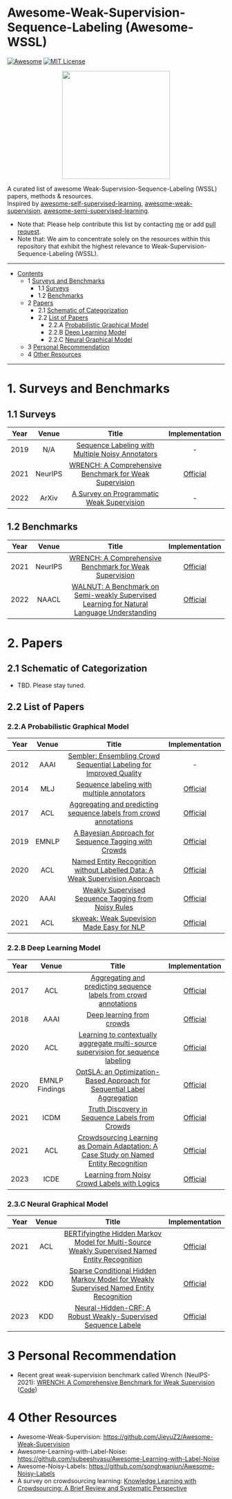 # Awesome-Weak-Supervision-Sequence-Labeling (Awesome-WSSL)


[![Awesome](https://awesome.re/badge.svg)](https://awesome.re)
[![MIT License](https://img.shields.io/badge/license-MIT-green.svg)](https://opensource.org/licenses/MIT)

<p align="center">
  <img width="250" src="https://camo.githubusercontent.com/1131548cf666e1150ebd2a52f44776d539f06324/68747470733a2f2f63646e2e7261776769742e636f6d2f73696e647265736f726875732f617765736f6d652f6d61737465722f6d656469612f6c6f676f2e737667" "Awesome!">
</p>


A curated list of awesome Weak-Supervision-Sequence-Labeling (WSSL) papers, methods & resources.  
Inspired by [awesome-self-supervised-learning](https://github.com/jason718/awesome-self-supervised-learning), [awesome-weak-supervision](https://github.com/JieyuZ2/Awesome-Weak-Supervision), 
[awesome-semi-supervised-learning](https://github.com/yassouali/awesome-semi-supervised-learning/tree/master).

- Note that: Please help contribute this list by contacting [me](zhijunchen@buaa.edu.cn) or add [pull request](https://github.com/junchenzhi/Awesome-Weak-Supervision-Sequence-Labeling/pulls).
- Note that: 
We aim to concentrate solely on the resources within this repository that exhibit the highest relevance to Weak-Supervision-Sequence-Labeling (WSSL).


---

- [Contents](#Awesome-Weak-Supervision-Sequence-Labeling)
  - 1 [Surveys and Benchmarks](#1-surveys-and-benchmarks)
    - 1.1 [Surveys](#11-surveys)
    - 1.2 [Benchmarks](#12-benchmarks)
  - 2 [Papers](#2-papers)  
    - 2.1 [Schematic of Categorization](#21-schematic-of-categorization)
    - 2.2 [List of Papers](#22-list-of-papers)
      - 2.2.A [Probabilistic Graphical Model](#22a-probabilistic-graphical-model)
      - 2.2.B [Deep Learning Model](#22b-deep-learning-model)
      - 2.2.C [Neural Graphical Model](#22c-neural-graphical-model)
  - 3 [Personal Recommendation](#3--personal-recommendation)
  - 4 [Other Resources](#4-other-resources)


---


# 1. Surveys and Benchmarks
## 1.1 Surveys
| Year |  Venue  |                                                                               Title                                                                               |                Implementation                 | 
|:----:|:-------:|:-----------------------------------------------------------------------------------------------------------------------------------------------------------------:|:---------------------------------------------:|
| 2019 |   N/A   |              [Sequence Labeling with Multiple Noisy Annotators](http://ink-ron.usc.edu/xiangren/ml4know19spring/public/surveys/Ouyu_Lan_Survey.pdf)               |                       -                       |
| 2021 | NeurIPS |                                    [WRENCH: A Comprehensive Benchmark for Weak Supervision](https://arxiv.org/abs/2109.11377)                                     | [Official](https://github.com/JieyuZ2/wrench) |
| 2022 |  ArXiv  |                                                           [A Survey on Programmatic Weak Supervision](https://arxiv.org/abs/2202.05433)                                                           |                       -                       |


## 1.2 Benchmarks
| Year |  Venue  |                                                                                                Title                                                                                                |                         Implementation                          | 
|:----:|:-------:|:---------------------------------------------------------------------------------------------------------------------------------------------------------------------------------------------------:|:---------------------------------------------------------------:|
| 2021 | NeurIPS |                                                     [WRENCH: A Comprehensive Benchmark for Weak Supervision](https://arxiv.org/abs/2109.11377)                                                      |          [Official](https://github.com/JieyuZ2/wrench)          |
| 2022 |  NAACL  |                                     [WALNUT: A Benchmark on Semi-weakly Supervised Learning for Natural Language Understanding](https://arxiv.org/abs/2108.12603)                                   |          [Official](https://github.com/microsoft/WALNUT)        |


# 2. Papers

## 2.1 Schematic of Categorization
- TBD. Please stay tuned.

## 2.2 List of Papers

### 2.2.A Probabilistic Graphical Model


| Year | Venue |                                                                                                                                                                                          Title                                                                                                                                                                                          |                                         Implementation                                         | 
|:----:|:-----:|:---------------------------------------------------------------------------------------------------------------------------------------------------------------------------------------------------------------------------------------------------------------------------------------------------------------------------------------------------------------------------------------:|:----------------------------------------------------------------------------------------------:|
| 2012 | AAAI  |                                                                                                                               [Sembler: Ensembling Crowd Sequential Labeling for Improved Quality](https://ojs.aaai.org/index.php/AAAI/article/view/8351)                                                                                                                               |                                               -                                                |
| 2014 |  MLJ  |                                                                                                                            [Sequence labeling with multiple annotators](https://fprodrigues.com/publications/sequence-labeling-with-multiple-annotators-2/)                                                                                                                             | [Official](https://fprodrigues.com/publications/sequence-labeling-with-multiple-annotators-2/) |
| 2017 |  ACL  |                                                                                                                                         [Aggregating and predicting sequence labels from crowd annotations](https://aclanthology.org/P17-1028/)                                                                                                                                         |                     [Official](https://github.com/thanhan/seqcrowd-acl17)                      |
| 2019 | EMNLP |                                                                                                                                                [A Bayesian Approach for Sequence Tagging with Crowds](https://arxiv.org/abs/1811.00780)                                                                                                                                                 |               [Official](https://github.com/UKPLab/arxiv2018-bayesian-ensembles)               |
| 2020 |  ACL  |                                                                                                                                     [Named Entity Recognition without Labelled Data: A Weak Supervision Approach](https://arxiv.org/abs/2004.14723)                                                                                                                                     |           [Official](https://github.com/NorskRegnesentral/weak-supervision-for-NER)            |
| 2020 | AAAI  |                                                                                                                                      [Weakly Supervised Sequence Tagging from Noisy Rules](https://ojs.aaai.org/index.php/AAAI/article/view/6009)                                                                                                                                       |               [Official](https://github.com/BatsResearch/safranchik-aaai20-code)               |
| 2021 |  ACL  |                                                                                                                                                                     [ skweak: Weak Supevision Made Easy for NLP](https://arxiv.org/abs/2104.09683)                                                                                                                                                                      |                    [Official](https://github.com/NorskRegnesentral/skweak)                     |


### 2.2.B Deep Learning Model



| Year |     Venue      |                                                                                                                             Title                                                                                                                              |                       Implementation                       | 
|:----:|:--------------:|:--------------------------------------------------------------------------------------------------------------------------------------------------------------------------------------------------------------------------------------------------------------:|:----------------------------------------------------------:|
| 2017 |      ACL       |                                                                                             [Aggregating and predicting sequence labels from crowd annotations](https://aclanthology.org/P17-1028/)                                                                                              |   [Official](https://github.com/thanhan/seqcrowd-acl17)    |
| 2018 |      AAAI      |                                                                                                 [Deep learning from crowds](https://arxiv.org/abs/1709.01779)                                                                                                  |       [Official](https://github.com/fmpr/CrowdLayer)       |
| 2020 |      ACL       |                                                                     [Learning to contextually aggregate multi-source supervision for sequence labeling](https://arxiv.org/abs/1910.04289)                                                                      |       [Official](https://github.com/INK-USC/ConNet)        |
| 2020 | EMNLP Findings |                                                                  [OptSLA: an Optimization-Based Approach for Sequential Label Aggregation](https://aclanthology.org/2020.findings-emnlp.119/)                                                                  |       [Official](https://github.com/NasimISU/OptSLA)       |
| 2021 |      ICDM      |                                                                                       [Truth Discovery in Sequence Labels from Crowds](https://arxiv.org/abs/2109.04470)                                                                                       |                        [Official](https://github.com/NasimISU/Truth-Discovery-in-Sequence-Labels-from-Crowds)                        |
| 2021 |      ACL       |                                                                   [Crowdsourcing Learning as Domain Adaptation: A Case Study on Named Entity Recognition](https://arxiv.org/abs/2105.14980)                                                                    |         [Official](https://github.com/izhx/CLasDA)         |
| 2023 |      ICDE      |                                                                                        [Learning from Noisy Crowd Labels with Logics](https://arxiv.org/abs/2302.06337)                                                                                        |    [Official](https://github.com/junchenzhi/Logic-LNCL)    |


### 2.3.C Neural Graphical Model


| Year | Venue |                                                                                                                                                                                                                                                                                                                                    Title                                                                                                                                                                                                                                                                                                                                    |                     Implementation                 | 
|:----:|:-----:|:---------------------------------------------------------------------------------------------------------------------------------------------------------------------------------------------------------------------------------------------------------------------------------------------------------------------------------------------------------------------------------------------------------------------------------------------------------------------------------------------------------------------------------------------------------------------------------------------------------------------------------------------------------------------------:|:--------------------------------------------------:|
| 2021 |  ACL  |                                                                                                                                                                                                                                                                      [BERTifyingthe Hidden Markov Model for Multi-Source Weakly Supervised Named Entity Recognition](https://arxiv.org/abs/2105.12848)                                                                                                                                                                                                                                                                      |                      [Official](https://github.com/Yinghao-Li/CHMM-ALT)                  |
| 2022 |  KDD  |                                                                                                                                                                                                                                                                          [Sparse Conditional Hidden Markov Model for Weakly Supervised Named Entity Recognition](https://arxiv.org/abs/2205.14228)                                                                                                                                                                                                                                                                          | [Official](https://github.com/Yinghao-Li/Sparse-CHMM) |
| 2023 |  KDD  |                                                                                                                                                                                                                                                                                                           [Neural-Hidden-CRF: A Robust Weakly-Supervised Sequence Labele](https://dl.acm.org/doi/abs/10.1145/3580305.3599445)                                                                                                                                                                                                                                                                                                            | [Official](https://github.com/junchenzhi/Neural-Hidden-CRF)     


# 3  Personal Recommendation
- Recent great weak-supervision benchmark called Wrench (NeuIPS-2021):  [WRENCH: A Comprehensive Benchmark for Weak Supervision](https://arxiv.org/abs/2109.11377) ([Code](https://github.com/JieyuZ2/wrench))                    
# 4 Other Resources

- Awesome-Weak-Supervision: https://github.com/JieyuZ2/Awesome-Weak-Supervision
- Awesome-Learning-with-Label-Noise: https://github.com/subeeshvasu/Awesome-Learning-with-Label-Noise
- Awesome-Noisy-Labels: https://github.com/songhwanjun/Awesome-Noisy-Labels
- A survey on crowdsourcing learning: [Knowledge Learning with Crowdsourcing: A Brief Review and Systematic Perspective](https://arxiv.org/abs/2206.09315)

